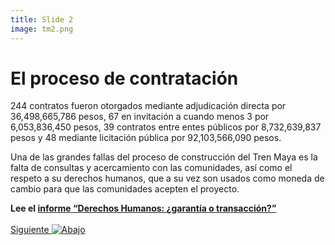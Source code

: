 ```yaml
---
title: Slide 2
image: tm2.png
---
```


# El proceso de contratación

244 contratos fueron otorgados mediante adjudicación directa por 36,498,665,786 pesos, 67 en invitación a cuando menos 3 por 6,053,836,450 pesos, 39 contratos entre entes públicos por 8,732,639,837 pesos y 48 mediante licitación pública por 92,103,566,090 pesos. 

Una de las grandes fallas del proceso de construcción del Tren Maya es la falta de consultas y acercamiento con las comunidades, así como el respeto a su derechos humanos, que a su vez son usados como moneda de cambio para que las comunidades acepten el proyecto.

**Lee el [informe “Derechos Humanos: ¿garantía o transacción?”](/informeDDHH/)**
<br>
<br>
<a class="moveSectionDown" href="#">Siguiente <img class="down-arrow" src="{{ site.baseurl }}/assets/img/arrow-down-solid.svg" alt="Abajo"></a>
